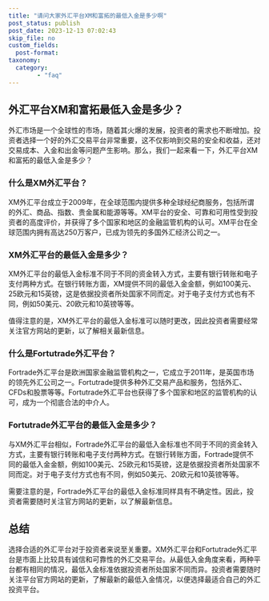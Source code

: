 ```yaml
---
title: "请问大家外汇平台XM和富拓的最低入金是多少啊"
post_status: publish
post_date: 2023-12-13 07:02:43
skip_file: no
custom_fields: 
  post-format: 
taxonomy:
  category:
        - "faq"
---
```


## 外汇平台XM和富拓最低入金是多少？

外汇市场是一个全球性的市场，随着其火爆的发展，投资者的需求也不断增加。投资者选择一个好的外汇交易平台非常重要，这不仅影响到交易的安全和收益，还对交易成本、入金和出金等问题产生影响。那么，我们一起来看一下，外汇平台XM和富拓的最低入金是多少？

### 什么是XM外汇平台？

XM外汇平台成立于2009年，在全球范围内提供多种全球经纪商服务，包括所谓的外汇、商品、指数、贵金属和能源等等。XM平台的安全、可靠和可用性受到投资者的高度评价，并获得了多个国家和地区的金融监管机构的认可。XM平台在全球范围内拥有高达250万客户，已成为领先的多国外汇经济公司之一。

### XM外汇平台的最低入金是多少？

XM外汇平台的最低入金标准不同于不同的资金转入方式，主要有银行转账和电子支付两种方式。在银行转账方面，XM提供不同的最低入金金额，例如100美元、25欧元和15英镑，这是依据投资者所处国家不同而定。对于电子支付方式也有不同，例如50美元、20欧元和10英镑等等。

值得注意的是，XM外汇平台的最低入金标准可以随时更改，因此投资者需要经常关注官方网站的更新，以了解相关最新信息。

### 什么是Fortutrade外汇平台？

Fortrade外汇平台是欧洲国家金融监管机构之一，它成立于2011年，是英国市场的领先外汇公司之一。Fortutrade提供多种外汇交易产品和服务，包括外汇、CFDs和股票等等。Fortutrade外汇平台也获得了多个国家和地区的监管机构的认可，成为一个彻底合法的中介人。

### Fortutrade外汇平台的最低入金是多少？

与XM外汇平台相似，Fortrade外汇平台的最低入金标准也不同于不同的资金转入方式，主要有银行转账和电子支付两种方式。在银行转账方面，Fortrade提供不同的最低入金金额，例如100美元、25欧元和15英镑，这是依据投资者所处国家不同而定。对于电子支付方式也有不同，例如50美元、20欧元和10英镑等等。

需要注意的是，Fortrade外汇平台的最低入金标准同样具有不确定性。因此，投资者需要随时关注官方网站的更新，以了解最新信息。

## 总结

选择合适的外汇平台对于投资者来说至关重要。XM外汇平台和Fortutrade外汇平台是市面上比较具有诚信和可靠性的外汇交易平台。从最低入金角度来看，两种平台都有相同的情况，最低入金标准依据投资者所处国家不同而异。投资者需要随时关注平台官方网站的更新，了解最新的最低入金情况，以便选择最适合自己的外汇投资平台。
